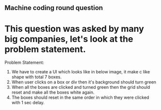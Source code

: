 ## Machine coding round question

# This question was asked by many big companies, let's look at the problem statement.

Problem Statement:
1. We have to create a UI which looks like in below image, it make c like shape with total 7 boxes.
2. When user clicks on a box or div then it's background should turn green
3. When all the boxes are clicked and turned green then the grid should reset and make all the boxes white again.
4. The boxes should reset in the same order in which they were clicked with 1 sec delay.

